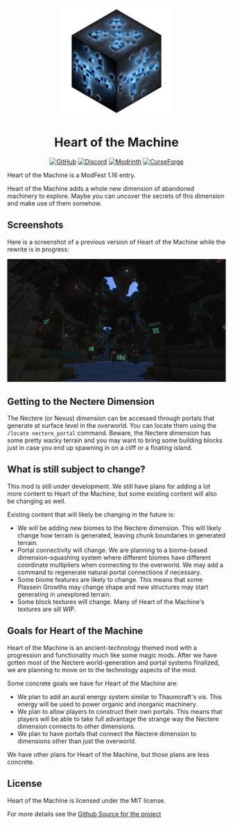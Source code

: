 <center>
<p align="center"><img src="https://raw.githubusercontent.com/Heart-of-the-Machine/Heart-of-the-Machine.github.io/master/Plassein-Machine-Casing-tbg-C4096-256x256.png" alt="Logo"></p>
<h1 align="center">Heart of the Machine</h1>
<p align="center">
<a href="https://github.com/Heart-of-the-Machine/heart-of-the-machine"><img src="https://img.shields.io/github/actions/workflow/status/Heart-of-the-Machine/heart-of-the-machine/build.yml?branch=wip%2Frewrite&logo=github&style=flat-square" alt="GitHub"></a>
<a href="https://discord.gg/hU4us4D"><img src="https://img.shields.io/discord/720635296131055697?logo=discord&logoColor=white&style=flat-square" alt="Discord"></a>
<a href="https://modrinth.com/mod/heart-of-the-machine"><img src="https://img.shields.io/modrinth/dt/7vleuAJ9?logo=modrinth&style=flat-square" alt="Modrinth"></a>
<a href="https://www.curseforge.com/minecraft/mc-mods/heart-of-the-machine"><img src="https://cf.way2muchnoise.eu/391897.svg?badge_style=flat" alt="CurseForge"></a>
</p>
</center>

Heart of the Machine is a ModFest 1.16 entry.

Heart of the Machine adds a whole new dimension of abandoned machinery to explore. Maybe you can uncover the secrets of
this dimension and make use of them somehow.

## Screenshots

Here is a screenshot of a previous version of Heart of the Machine while the rewrite is in progress:

![Heart of the Machine screenshot](https://raw.githubusercontent.com/Heart-of-the-Machine/Heart-of-the-Machine.github.io/master/screenshots/2020-09-20_12.12.07.png)

## Getting to the Nectere Dimension
The Nectere (or Nexus) dimension can be accessed through portals that generate at surface level in the overworld. You
can locate them using the `/locate nectere_portal` command. Beware, the Nectere dimension has some pretty wacky terrain
and you may want to bring some building blocks just in case you end up spawning in on a cliff or a floating island.

## What is still subject to change?
This mod is still under development. We still have plans for adding a lot more content to Heart of the Machine, but some
existing content will also be changing as well.

Existing content that will likely be changing in the future is:
 * We will be adding new biomes to the Nectere dimension. This will likely change how terrain is generated, leaving
   chunk boundaries in generated terrain.
 * Portal connectivity will change. We are planning to a biome-based dimension-squashing system where different biomes
   have different coordinate multipliers when connecting to the overworld. We may add a command to regenerate natural
   portal connections if necessary.
 * Some biome features are likely to change. This means that some Plassein Growths may change shape and new structures
   may start generating in unexplored terrain.
 * Some block textures will change. Many of Heart of the Machine's textures are sill WIP.

## Goals for Heart of the Machine
Heart of the Machine is an ancient-technology themed mod with a progression and functionality much like some magic mods.
After we have gotten most of the Nectere world-generation and portal systems finalized, we are planning to move on to
the technology aspects of the mod.

Some concrete goals we have for Heart of the Machine are:
 * We plan to add an aural energy system similar to Thaumcraft's vis. This energy will be used to power organic and
   inorganic machinery.
 * We plan to allow players to construct their own portals. This means that players will be able to take full advantage
   the strange way the Nectere dimension connects to other dimensions.
 * We plan to have portals that connect the Nectere dimension to dimensions other than just the overworld.

We have other plans for Heart of the Machine, but those plans are less concrete.

## License
Heart of the Machine is licensed under the MIT license.

For more details see the [Github Source for the project](https://github.com/Heart-of-the-Machine/heart-of-the-machine)
